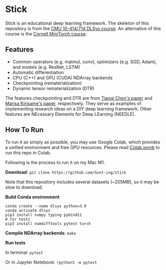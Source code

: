 # Stick

Stick is an educational deep learning framework. The skeleton of this repository is from the [CMU 10-414/714 DLSys course](https://dlsyscourse.org). An alternative of this course is the [Cornell MiniTorch course](https://minitorch.github.io/).

## Features
- Common operators (e.g. matmul, conv), optimizers (e.g. SGD, Adam), and models (e.g. ResNet, LSTM)
- Automatic differentiation
- CPU (C++) and GPU (CUDA) NDArray backends
- Checkpointing (rematerialization)
- Dynamic tensor rematerialization (DTR)

The features checkpointing and DTR are from [Tianqi Chen's paper](https://arxiv.org/abs/1604.06174) and [Marisa Kirisame's paper](https://openreview.net/pdf?id=Vfs_2RnOD0H), respectively. They serve as examples of implementing research ideas on a DIY deep learning framework. Other features are NEcessary Elements for Deep LEarning (NEEDLE).

## How To Run

To run it as simply as possible, you may use Google Colab, which provides a unified environment and free GPU resources. Please read [Colab.ipynb](./Colab.ipynb) to run this repo in Colab.

Following is the process to run it on my Mac M1.

**Download**: ``git clone https://github.com/Sunt-ing/stick``

Note that this repository includes several datasets (~205MB), so it may be slow to download.

**Build Conda environment**
```shell
conda create --name dlsys python=3.9
conda activate dlsys
pip3 install numpy typing pybind11
# for tests
pip3 install numdifftools pytest torch
```

**Compile NDArray backends**: ``make``

**Run tests**

In terminal: ``pytest``

Or in Jupyter Notebook: ``!python3 -m pytest``

